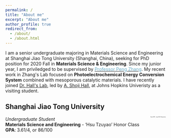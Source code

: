 ```yaml
---
permalink: /
title: "About me"
excerpt: "About me"
author_profile: true
redirect_from: 
  - /about/
  - /about.html
---
```


I am a senior undergraduate majoring in Materials Science and Engineering at Shanghai Jiao Tong University (Shanghai, China), seeking for PhD position for 2020 Fall in **Materials Science & Engineering**. Since my junior year, I am priviledged to be supervised by [<span style="color:#68ABC5">Professor Peng Zhang</span>](http://en.smse.sjtu.edu.cn/people/detail.aspx?id=102&cid=72057594037927936). My recent work in Zhang's Lab focused on **Photoelectrochemical Energy Conversion System** combined with mesoporous catalytic materials. I have recently joined <span style="color:#68ABC5">[Dr. Hall's Lab](https://engineering.jhu.edu/hall "Dr. Hall's Lab")</span>, led by <span style="color:#68ABC5">[A. Shoji Hall](https://scholar.google.com.hk/citations?user=L98xBPAAAAAJ&hl=zh-CN&oi=ao)</span>, at Johns Hopkins Univeristy as a visiting student. 

## **Shanghai Jiao Tong University**  
 <span style="float: left;">*Undergraduate Student*</span>  <span style="float: right; font-size: 3;">*Sept 2016 - July 2020 (Expected)*</span>  
**Materials Science and Engineering** - ‘Hsu Tzuyao’ Honor Class  
**GPA**: 3.61/4, or 86/100  

  <script type="text/javascript" id="clustrmaps" src="//cdn.clustrmaps.com/map_v2.js?d=3JVL9KiinOtwmcAeS1gq3I9sCG6tDz6la5fEfWEoi5s&cl=ffffff&w=a"></script>

